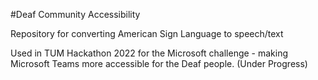 #Deaf Community Accessibility

Repository for converting American Sign Language to speech/text 

Used in TUM Hackathon 2022 for the Microsoft challenge - making Microsoft Teams more accessible for the Deaf people.
(Under Progress)
